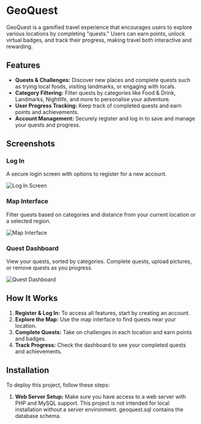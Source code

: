 # GeoQuest

GeoQuest is a gamified travel experience that encourages users to explore various locations by completing "quests." Users can earn points, unlock virtual badges, and track their progress, making travel both interactive and rewarding.

## Features

- **Quests & Challenges:** Discover new places and complete quests such as trying local foods, visiting landmarks, or engaging with locals.
- **Category Filtering:** Filter quests by categories like Food & Drink, Landmarks, Nightlife, and more to personalise your adventure.
- **User Progress Tracking:** Keep track of completed quests and earn points and achievements.
- **Account Management:** Securely register and log in to save and manage your quests and progress.

## Screenshots

### Log In
A secure login screen with options to register for a new account.

![Log In Screen](https://github.com/t3rryhuang/DurHack2024/blob/main/screenshots/log-in.png?raw=true)

### Map Interface
Filter quests based on categories and distance from your current location or a selected region.

![Map Interface](https://github.com/t3rryhuang/DurHack2024/blob/main/screenshots/map.png?raw=true)

### Quest Dashboard
View your quests, sorted by categories. Complete quests, upload pictures, or remove quests as you progress.

![Quest Dashboard](https://github.com/t3rryhuang/DurHack2024/blob/main/screenshots/my-quests.png?raw=true)

## How It Works

1. **Register & Log In:** To access all features, start by creating an account.
2. **Explore the Map:** Use the map interface to find quests near your location.
3. **Complete Quests:** Take on challenges in each location and earn points and badges.
4. **Track Progress:** Check the dashboard to see your completed quests and achievements.

## Installation

To deploy this project, follow these steps:

1. **Web Server Setup:** Make sure you have access to a web server with PHP and MySQL support. This project is not intended for local installation without a server environment. geoquest.sql contains the database schema.
